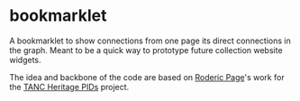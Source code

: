 # bookmarklet

A bookmarklet to show connections from one page its direct connections in the graph. Meant to be a quick way to prototype future collection website widgets.

The idea and backbone of the code are based on [Roderic Page](https://github.com/rdmpage)'s work for the [TANC Heritage PIDs](https://tanc-ahrc.github.io/HeritagePIDs/) project. 